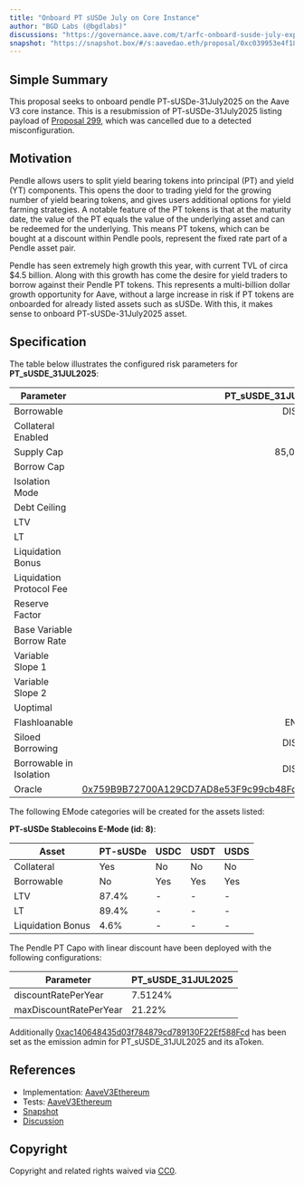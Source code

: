 ```yaml
---
title: "Onboard PT sUSDe July on Core Instance"
author: "BGD Labs (@bgdlabs)"
discussions: "https://governance.aave.com/t/arfc-onboard-susde-july-expiry-pt-tokens-on-aave-v3-core-instance/21878"
snapshot: "https://snapshot.box/#/s:aavedao.eth/proposal/0xc039953e4f18804bb017876d27621da1ab3e4de53acd3b32d0f1fe94d4bbb6a0"
---
```


## Simple Summary

This proposal seeks to onboard pendle PT-sUSDe-31July2025 on the Aave V3 core instance.
This is a resubmission of PT-sUSDe-31July2025 listing payload of [Proposal 299](https://vote.onaave.com/proposal/?proposalId=299), which was cancelled due to a detected misconfiguration.

## Motivation

Pendle allows users to split yield bearing tokens into principal (PT) and yield (YT) components. This opens the door to trading yield for the growing number of yield bearing tokens, and gives users additional options for yield farming strategies. A notable feature of the PT tokens is that at the maturity date, the value of the PT equals the value of the underlying asset and can be redeemed for the underlying. This means PT tokens, which can be bought at a discount within Pendle pools, represent the fixed rate part of a Pendle asset pair.

Pendle has seen extremely high growth this year, with current TVL of circa $4.5 billion. Along with this growth has come the desire for yield traders to borrow against their Pendle PT tokens. This represents a multi-billion dollar growth opportunity for Aave, without a large increase in risk if PT tokens are onboarded for already listed assets such as sUSDe. With this, it makes sense to onboard PT-sUSDe-31July2025 asset.

## Specification

The table below illustrates the configured risk parameters for **PT_sUSDE_31JUL2025**:

| Parameter                 |                                                                                                    PT_sUSDE_31JUL2025 |
| ------------------------- | --------------------------------------------------------------------------------------------------------------------: |
| Borrowable                |                                                                                                              DISABLED |
| Collateral Enabled        |                                                                                                                  true |
| Supply Cap                |                                                                                                            85,000,000 |
| Borrow Cap                |                                                                                                                     1 |
| Isolation Mode            |                                                                                                                 false |
| Debt Ceiling              |                                                                                                                 USD 0 |
| LTV                       |                                                                                                                0.05 % |
| LT                        |                                                                                                                 0.1 % |
| Liquidation Bonus         |                                                                                                                 7.5 % |
| Liquidation Protocol Fee  |                                                                                                                  10 % |
| Reserve Factor            |                                                                                                                  20 % |
| Base Variable Borrow Rate |                                                                                                                   0 % |
| Variable Slope 1          |                                                                                                                   7 % |
| Variable Slope 2          |                                                                                                                 300 % |
| Uoptimal                  |                                                                                                                  45 % |
| Flashloanable             |                                                                                                               ENABLED |
| Siloed Borrowing          |                                                                                                              DISABLED |
| Borrowable in Isolation   |                                                                                                              DISABLED |
| Oracle                    | [0x759B9B72700A129CD7AD8e53F9c99cb48Fd57105](https://etherscan.io/address/0x759B9B72700A129CD7AD8e53F9c99cb48Fd57105) |

The following EMode categories will be created for the assets listed:

**PT-sUSDe Stablecoins E-Mode (id: 8)**:

| Asset             | PT-sUSDe | USDC | USDT | USDS |
| ----------------- | -------- | ---- | ---- | ---- |
| Collateral        | Yes      | No   | No   | No   |
| Borrowable        | No       | Yes  | Yes  | Yes  |
| LTV               | 87.4%    | -    | -    | -    |
| LT                | 89.4%    | -    | -    | -    |
| Liquidation Bonus | 4.6%     | -    | -    | -    |

The Pendle PT Capo with linear discount have been deployed with the following configurations:

| **Parameter**          | **PT_sUSDE_31JUL2025** |
| ---------------------- | ---------------------- |
| discountRatePerYear    | 7.5124%                |
| maxDiscountRatePerYear | 21.22%                 |

Additionally [0xac140648435d03f784879cd789130F22Ef588Fcd](https://etherscan.io/address/0xac140648435d03f784879cd789130F22Ef588Fcd) has been set as the emission admin for PT_sUSDE_31JUL2025 and its aToken.

## References

- Implementation: [AaveV3Ethereum](https://github.com/bgd-labs/aave-proposals-v3/blob/main/src/20250428_AaveV3Ethereum_OnboardPTSUSDeJulyOnCoreInstance/AaveV3Ethereum_OnboardPTSUSDeJulyOnCoreInstance_20250428.sol)
- Tests: [AaveV3Ethereum](https://github.com/bgd-labs/aave-proposals-v3/blob/main/src/20250428_AaveV3Ethereum_OnboardPTSUSDeJulyOnCoreInstance/AaveV3Ethereum_OnboardPTSUSDeJulyOnCoreInstance_20250428.t.sol)
- [Snapshot](https://snapshot.box/#/s:aavedao.eth/proposal/0xc039953e4f18804bb017876d27621da1ab3e4de53acd3b32d0f1fe94d4bbb6a0)
- [Discussion](https://governance.aave.com/t/arfc-onboard-susde-july-expiry-pt-tokens-on-aave-v3-core-instance/21878)

## Copyright

Copyright and related rights waived via [CC0](https://creativecommons.org/publicdomain/zero/1.0/).
